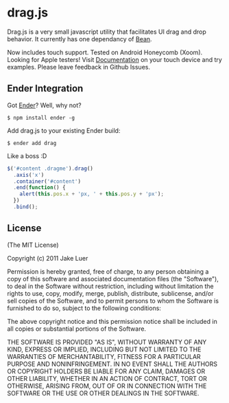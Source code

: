 # drag.js

Drag.js is a very small javascript utility that facilitates UI drag and drop behavior. It currently has one dependancy of [Bean](https://github.com/fat/bean).

Now includes touch support. Tested on Android Honeycomb (Xoom). Looking for Apple testers! Visit [Documentation](https://logicalparadox.github.com/drag.js) on your touch device and try examples. Please leave feedback in Github Issues.

## Ender Integration

Got [Ender](http://ender.no.de)? Well, why not?

    $ npm install ender -g

Add drag.js to your existing Ender build:

    $ ender add drag

Like a boss :D

``` js
$('#content .dragme').drag()
  .axis('x')
  .container('#content')
  .end(function() {
    alert(this.pos.x + 'px, ' + this.pos.y + 'px');
  })
  .bind();
```

## License

(The MIT License)

Copyright (c) 2011 Jake Luer

Permission is hereby granted, free of charge, to any person obtaining a copy
of this software and associated documentation files (the "Software"), to deal
in the Software without restriction, including without limitation the rights
to use, copy, modify, merge, publish, distribute, sublicense, and/or sell
copies of the Software, and to permit persons to whom the Software is
furnished to do so, subject to the following conditions:

The above copyright notice and this permission notice shall be included in
all copies or substantial portions of the Software.

THE SOFTWARE IS PROVIDED "AS IS", WITHOUT WARRANTY OF ANY KIND, EXPRESS OR
IMPLIED, INCLUDING BUT NOT LIMITED TO THE WARRANTIES OF MERCHANTABILITY,
FITNESS FOR A PARTICULAR PURPOSE AND NONINFRINGEMENT. IN NO EVENT SHALL THE
AUTHORS OR COPYRIGHT HOLDERS BE LIABLE FOR ANY CLAIM, DAMAGES OR OTHER
LIABILITY, WHETHER IN AN ACTION OF CONTRACT, TORT OR OTHERWISE, ARISING FROM,
OUT OF OR IN CONNECTION WITH THE SOFTWARE OR THE USE OR OTHER DEALINGS IN
THE SOFTWARE.
